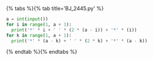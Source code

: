 {% tabs %}{% tab title='BJ_2445.py' %}

```py
a = int(input())
for i in range(1, a + 1):
  print('*' * i + ' ' * (2 * (a - i)) + '*' * (i))
for k in range(1, a + 1):
  print('*' * (a - k) + ' ' * (2 * k) + '*' * (a - k))
```

{% endtab %}{% endtabs %}
